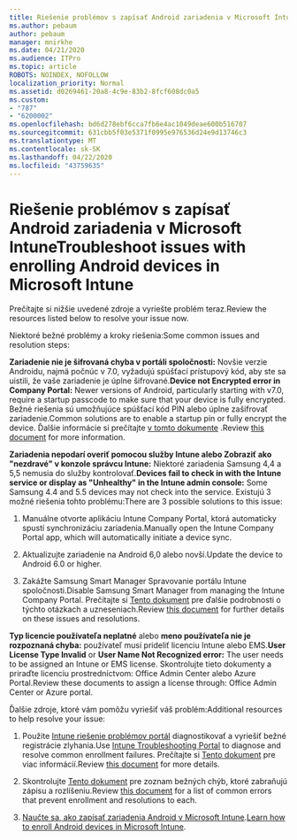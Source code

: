 ```yaml
---
title: Riešenie problémov s zapísať Android zariadenia v Microsoft Intune
ms.author: pebaum
author: pebaum
manager: mnirkhe
ms.date: 04/21/2020
ms.audience: ITPro
ms.topic: article
ROBOTS: NOINDEX, NOFOLLOW
localization_priority: Normal
ms.assetid: d0269461-20a8-4c9e-83b2-8fcf608dc0a5
ms.custom:
- "787"
- "6200002"
ms.openlocfilehash: bd6d278ebf6cca7fb6e4ac1049deae600b516707
ms.sourcegitcommit: 631cbb5f03e5371f0995e976536d24e9d13746c3
ms.translationtype: MT
ms.contentlocale: sk-SK
ms.lasthandoff: 04/22/2020
ms.locfileid: "43759635"
---
```

# <a name="troubleshoot-issues-with-enrolling-android-devices-in-microsoft-intune"></a><span data-ttu-id="1f1d9-102">Riešenie problémov s zapísať Android zariadenia v Microsoft Intune</span><span class="sxs-lookup"><span data-stu-id="1f1d9-102">Troubleshoot issues with enrolling Android devices in Microsoft Intune</span></span>

<span data-ttu-id="1f1d9-103">Prečítajte si nižšie uvedené zdroje a vyriešte problém teraz.</span><span class="sxs-lookup"><span data-stu-id="1f1d9-103">Review the resources listed below to resolve your issue now.</span></span>
  
<span data-ttu-id="1f1d9-104">Niektoré bežné problémy a kroky riešenia:</span><span class="sxs-lookup"><span data-stu-id="1f1d9-104">Some common issues and resolution steps:</span></span>
  
 <span data-ttu-id="1f1d9-105">**Zariadenie nie je šifrovaná chyba v portáli spoločnosti:** Novšie verzie Androidu, najmä počnúc v 7.0, vyžadujú spúšťací prístupový kód, aby ste sa uistili, že vaše zariadenie je úplne šifrované.</span><span class="sxs-lookup"><span data-stu-id="1f1d9-105">**Device not Encrypted error in Company Portal:** Newer versions of Android, particularly starting with v7.0, require a startup passcode to make sure that your device is fully encrypted.</span></span> <span data-ttu-id="1f1d9-106">Bežné riešenia sú umožňujúce spúšťací kód PIN alebo úplne zašifrovať zariadenie.</span><span class="sxs-lookup"><span data-stu-id="1f1d9-106">Common solutions are to enable a startup pin or fully encrypt the device.</span></span> <span data-ttu-id="1f1d9-107">Ďalšie informácie si prečítajte [v tomto dokumente](https://docs.microsoft.com/intune-user-help/your-device-appears-encrypted-but-cp-says-otherwise-android) .</span><span class="sxs-lookup"><span data-stu-id="1f1d9-107">Review [this document](https://docs.microsoft.com/intune-user-help/your-device-appears-encrypted-but-cp-says-otherwise-android) for more information.</span></span>
  
 <span data-ttu-id="1f1d9-108">**Zariadenia nepodarí overiť pomocou služby Intune alebo Zobraziť ako "nezdravé" v konzole správcu Intune:** Niektoré zariadenia Samsung 4,4 a 5,5 nemusia do služby kontrolovať.</span><span class="sxs-lookup"><span data-stu-id="1f1d9-108">**Devices fail to check in with the Intune service or display as "Unhealthy" in the Intune admin console:** Some Samsung 4.4 and 5.5 devices may not check into the service.</span></span> <span data-ttu-id="1f1d9-109">Existujú 3 možné riešenia tohto problému:</span><span class="sxs-lookup"><span data-stu-id="1f1d9-109">There are 3 possible solutions to this issue:</span></span>
  
1. <span data-ttu-id="1f1d9-110">Manuálne otvorte aplikáciu Intune Company Portal, ktorá automaticky spustí synchronizáciu zariadenia.</span><span class="sxs-lookup"><span data-stu-id="1f1d9-110">Manually open the Intune Company Portal app, which will automatically initiate a device sync.</span></span>

2. <span data-ttu-id="1f1d9-111">Aktualizujte zariadenie na Android 6,0 alebo novší.</span><span class="sxs-lookup"><span data-stu-id="1f1d9-111">Update the device to Android 6.0 or higher.</span></span>

3. <span data-ttu-id="1f1d9-112">Zakážte Samsung Smart Manager Spravovanie portálu Intune spoločnosti.</span><span class="sxs-lookup"><span data-stu-id="1f1d9-112">Disable Samsung Smart Manager from managing the Intune Company Portal.</span></span> <span data-ttu-id="1f1d9-113">Prečítajte si [Tento dokument](https://docs.microsoft.com/intune-classic/troubleshoot/troubleshoot-device-enrollment-in-intune#devices-fail-to-check-in-with-the-intune-service-and-display-as-unhealthy-in-the-intune-admin-console) pre ďalšie podrobnosti o týchto otázkach a uzneseniach.</span><span class="sxs-lookup"><span data-stu-id="1f1d9-113">Review [this document](https://docs.microsoft.com/intune-classic/troubleshoot/troubleshoot-device-enrollment-in-intune#devices-fail-to-check-in-with-the-intune-service-and-display-as-unhealthy-in-the-intune-admin-console) for further details on these issues and resolutions.</span></span>

 <span data-ttu-id="1f1d9-114">**Typ licencie používateľa neplatné** alebo **meno používateľa nie je rozpoznaná chyba:** používateľ musí prideliť licenciu Intune alebo EMS.</span><span class="sxs-lookup"><span data-stu-id="1f1d9-114">**User License Type Invalid** or **User Name Not Recognized error:** The user needs to be assigned an Intune or EMS license.</span></span> <span data-ttu-id="1f1d9-115">Skontrolujte tieto dokumenty a priraďte licenciu prostredníctvom: Office Admin Center alebo Azure Portal.</span><span class="sxs-lookup"><span data-stu-id="1f1d9-115">Review these documents to assign a license through: Office Admin Center or Azure portal.</span></span>
  
<span data-ttu-id="1f1d9-116">Ďalšie zdroje, ktoré vám pomôžu vyriešiť váš problém:</span><span class="sxs-lookup"><span data-stu-id="1f1d9-116">Additional resources to help resolve your issue:</span></span>
  
1. <span data-ttu-id="1f1d9-117">Použite [Intune riešenie problémov portál](https://devicemanagement.microsoft.com/#blade/Microsoft_Intune_DeviceSettings/TroubleshootBlade) diagnostikovať a vyriešiť bežné registrácie zlyhania.</span><span class="sxs-lookup"><span data-stu-id="1f1d9-117">Use [Intune Troubleshooting Portal](https://devicemanagement.microsoft.com/#blade/Microsoft_Intune_DeviceSettings/TroubleshootBlade) to diagnose and resolve common enrollment failures.</span></span> <span data-ttu-id="1f1d9-118">Prečítajte si [Tento dokument](https://docs.microsoft.com/intune/help-desk-operators) pre viac informácií.</span><span class="sxs-lookup"><span data-stu-id="1f1d9-118">Review [this document](https://docs.microsoft.com/intune/help-desk-operators) for more details.</span></span>

2. <span data-ttu-id="1f1d9-119">Skontrolujte [Tento dokument](https://docs.microsoft.com/intune-classic/Troubleshoot/troubleshoot-device-enrollment-in-intune) pre zoznam bežných chýb, ktoré zabraňujú zápisu a rozlíšeniu.</span><span class="sxs-lookup"><span data-stu-id="1f1d9-119">Review [this document](https://docs.microsoft.com/intune-classic/Troubleshoot/troubleshoot-device-enrollment-in-intune) for a list of common errors that prevent enrollment and resolutions to each.</span></span>

3. <span data-ttu-id="1f1d9-120">[Naučte sa, ako zapísať zariadenia Android v Microsoft Intune](https://docs.microsoft.com/intune/android-enroll).</span><span class="sxs-lookup"><span data-stu-id="1f1d9-120">[Learn how to enroll Android devices in Microsoft Intune](https://docs.microsoft.com/intune/android-enroll).</span></span>
